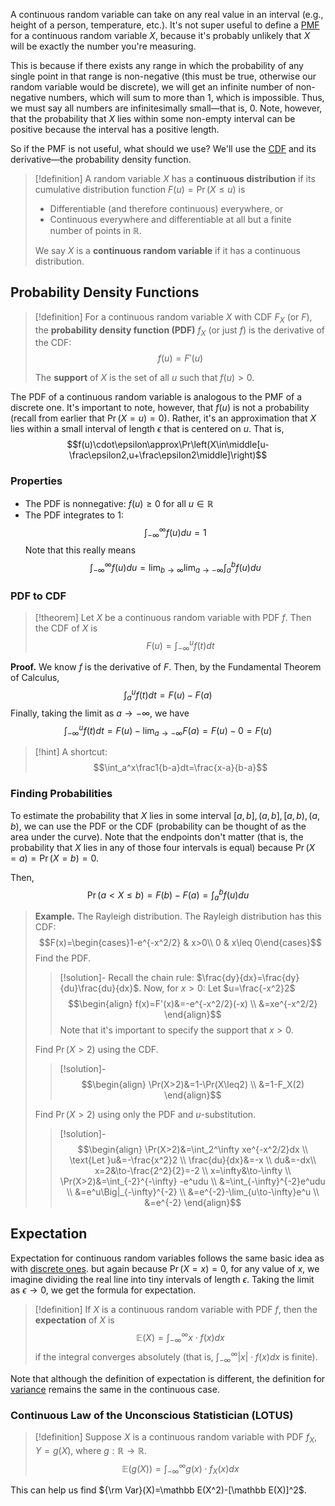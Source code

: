 A continuous random variable can take on any real value in an interval (e.g., height of a person, temperature, etc.). It's not super useful to define a [PMF](Random%20Variables.md#Probability%20Mass%20Functions) for a continuous random variable $X$, because it's probably unlikely that $X$ will be exactly the number you're measuring. 

This is because if there exists any range in which the probability of any single point in that range is non-negative (this must be true, otherwise our random variable would be discrete), we will get an infinite number of non-negative numbers, which will sum to more than 1, which is impossible. Thus, we must say all numbers are infinitesimally small—that is, 0. Note, however, that the probability that $X$ lies within some non-empty interval can be positive because the interval has a positive length.

So if the PMF is not useful, what should we use? We'll use the [CDF](Random%20Variables.md#Cumulative%20Distribution%20Functions) and its derivative—the probability density function.

>[!definition]
>A random variable $X$ has a **continuous distribution** if its cumulative distribution function $F(u)=\Pr(X\le u)$ is
>- Differentiable (and therefore continuous) everywhere, or
>- Continuous everywhere and differentiable at all but a finite number of points in $\mathbb R$.
>  
>  We say $X$ is a **continuous random variable** if it has a continuous distribution.

## Probability Density Functions

>[!definition]
>For a continuous random variable $X$ with CDF $F_X$ (or $F$), the **probability density function (PDF)** $f_X$ (or just $f$) is the derivative of the CDF:
>$$f(u)=F'(u)$$
>
>The **support** of $X$ is the set of all $u$ such that $f(u)>0$.

The PDF of a continuous random variable is analogous to the PMF of a discrete one. It's important to note, however, that $f(u)$ is not a probability (recall from earlier that $\Pr(X=u)=0$). Rather, it's an approximation that $X$ lies within a small interval of length $\epsilon$ that is centered on $u$. That is,
$$f(u)\cdot\epsilon\approx\Pr\left(X\in\middle[u-\frac\epsilon2,u+\frac\epsilon2\middle]\right)$$

### Properties

- The PDF is nonnegative: $f(u)\geq 0$ for all $u\in\mathbb R$
- The PDF integrates to 1: $$\int_{-\infty}^\infty f(u)du=1$$
	Note that this really means
	$$\int_{-\infty}^\infty f(u)du=\lim_{b\to\infty}\lim_{a\to-\infty}\int_a^bf(u)du$$
  
### PDF to CDF

>[!theorem]
>Let $X$ be a continuous random variable with PDF $f$. Then the CDF of $X$ is
>$$F(u)=\int_{-\infty}^uf(t)dt$$

**Proof.** We know $f$ is the derivative of $F$. Then, by the Fundamental Theorem of Calculus,
$$\int_a^uf(t)dt=F(u)-F(a)$$
Finally, taking the limit as $a\to-\infty$, we have
$$\int_{-\infty}^uf(t)dt=F(u)-\lim_{a\to-\infty}F(a)=F(u)-0=F(u)$$

>[!hint]
>A shortcut:
>$$\int_a^x\frac1{b-a}dt=\frac{x-a}{b-a}$$

### Finding Probabilities

To estimate the probability that $X$ lies in some interval $[a,b],(a,b],[a,b),(a,b)$, we can use the PDF or the CDF (probability can be thought of as the area under the curve). Note that the endpoints don't matter (that is, the probability that $X$ lies in any of those four intervals is equal) because $\Pr(X=a)=\Pr(X=b)=0$. 

Then, 
$$\Pr(a<X\leq b)=F(b)-F(a)=\int_a^bf(u)du$$
>**Example.** The Rayleigh distribution. The Rayleigh distribution has this CDF:
>$$F(x)=\begin{cases}1-e^{-x^2/2} & x>0\\ 0 & x\leq 0\end{cases}$$
>Find the PDF.
>>[!solution]-
>>Recall the chain rule: $\frac{dy}{dx}=\frac{dy}{du}\frac{du}{dx}$. Now, for $x>0$: Let $u=\frac{-x^2}2$
>>$$\begin{align}
f(x)=F'(x)&=-e^{-x^2/2}(-x) \\
&=xe^{-x^2/2}
\end{align}$$
>>Note that it's important to specify the support that $x>0$.
>
>Find $\Pr(X>2)$ using the CDF.
>>[!solution]-
>>$$\begin{align}
\Pr(X>2)&=1-\Pr(X\leq2) \\
&=1-F_X(2)
\end{align}$$
>
>Find $\Pr(X>2)$ using only the PDF and $u$-substitution.
>>[!solution]-
>>$$\begin{align}
\Pr(X>2)&=\int_2^\infty xe^{-x^2/2}dx \\
\text{Let }u&=-\frac{x^2}2 \\
\frac{du}{dx}&=-x \\
du&=-dx\\
x=2&\to-\frac{2^2}{2}=-2 \\
x=\infty&\to-\infty \\
\Pr(X>2)&=\int_{-2}^{-\infty} -e^udu \\
&=\int_{-\infty}^{-2}e^udu \\
&=e^u\Big|_{-\infty}^{-2} \\
&=e^{-2}-\lim_{u\to-\infty}e^u \\
&=e^{-2}
\end{align}$$

## Expectation

Expectation for continuous random variables follows the same basic idea as with [discrete ones](Expectation.md). but again because $\Pr(X=x)=0$, for any value of $x$, we imagine dividing the real line into tiny intervals of length $\epsilon$. Taking the limit as $\epsilon\to0$, we get the formula for expectation.

>[!definition]
>If $X$ is a continuous random variable with PDF $f$, then the **expectation** of $X$ is $$\mathbb E(X)=\int_{-\infty}^\infty x\cdot f(x)dx$$
>if the integral converges absolutely (that is, $\int_{-\infty}^\infty|x|\cdot f(x)dx$ is finite).

Note that although the definition of expectation is different, the definition for [variance](Expectation.md#Variance) remains the same in the continuous case.
### Continuous Law of the Unconscious Statistician (LOTUS)

>[!definition]
>Suppose $X$ is a continuous random variable with PDF $f_X$, $Y=g(X)$, where $g:\mathbb R\to\mathbb R$.
>$$\mathbb E(g(X))=\int_{-\infty}^\infty g(x)\cdot f_X(x)dx$$

This can help us find ${\rm Var}(X)=\mathbb E(X^2)-[\mathbb E(X)]^2$. 
